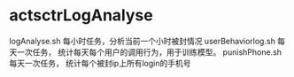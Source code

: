# actsctrLogAnalyse

logAnalyse.sh  每小时任务，分析当前一个小时被封情况
userBehaviorlog.sh  每天一次任务， 统计每天每个用户的调用行为，用于训练模型。
punishPhone.sh   每天一次任务， 统计每个被封ip上所有login的手机号

